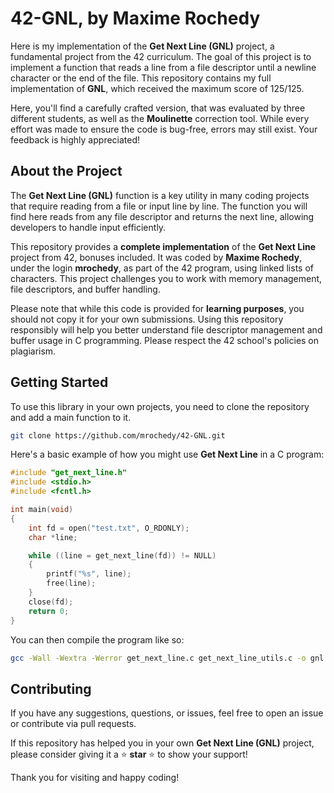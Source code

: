 # 42-GNL, by Maxime Rochedy

Here is my implementation of the **Get Next Line (GNL)** project, a fundamental project from the 42 curriculum. The goal of this project is to implement a function that reads a line from a file descriptor until a newline character or the end of the file. This repository contains my full implementation of **GNL**, which received the maximum score of 125/125.

Here, you'll find a carefully crafted version, that was evaluated by three different students, as well as the **Moulinette** correction tool. While every effort was made to ensure the code is bug-free, errors may still exist. Your feedback is highly appreciated!

## About the Project

The **Get Next Line (GNL)** function is a key utility in many coding projects that require reading from a file or input line by line. The function you will find here reads from any file descriptor and returns the next line, allowing developers to handle input efficiently.

This repository provides a **complete implementation** of the **Get Next Line** project from 42, bonuses included. It was coded by **Maxime Rochedy**, under the login **mrochedy**, as part of the 42 program, using linked lists of characters. This project challenges you to work with memory management, file descriptors, and buffer handling.

Please note that while this code is provided for **learning purposes**, you should not copy it for your own submissions. Using this repository responsibly will help you better understand file descriptor management and buffer usage in C programming. Please respect the 42 school's policies on plagiarism.

## Getting Started

To use this library in your own projects, you need to clone the repository and add a main function to it.

```bash
git clone https://github.com/mrochedy/42-GNL.git
```

Here's a basic example of how you might use **Get Next Line** in a C program:

```c
#include "get_next_line.h"
#include <stdio.h>
#include <fcntl.h>

int main(void)
{
    int fd = open("test.txt", O_RDONLY);
    char *line;

    while ((line = get_next_line(fd)) != NULL)
    {
        printf("%s", line);
        free(line);
    }
    close(fd);
    return 0;
}
```

You can then compile the program like so:

```bash
gcc -Wall -Wextra -Werror get_next_line.c get_next_line_utils.c -o gnl
```

## Contributing

If you have any suggestions, questions, or issues, feel free to open an issue or contribute via pull requests.

If this repository has helped you in your own **Get Next Line (GNL)** project, please consider giving it a ⭐️ **star** ⭐ to show your support!

Thank you for visiting and happy coding!
